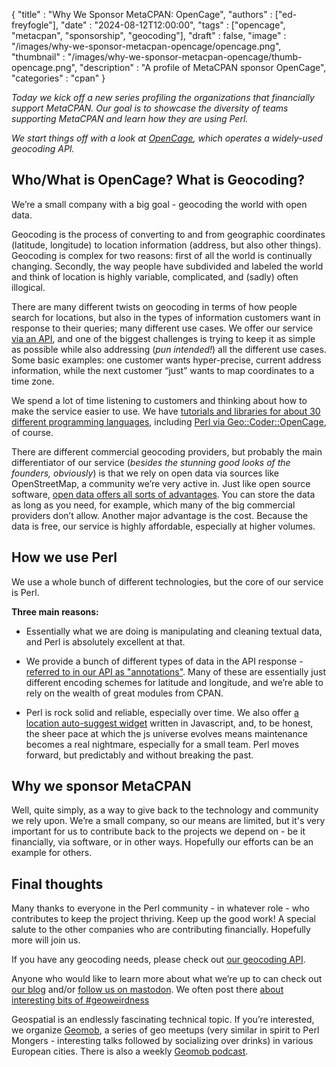 
  {
    "title"       : "Why We Sponsor MetaCPAN: OpenCage",
    "authors"     : ["ed-freyfogle"],
    "date"        : "2024-08-12T12:00:00",
    "tags"        : ["opencage", "metacpan", "sponsorship", "geocoding"],
    "draft"       : false,
    "image"       : "/images/why-we-sponsor-metacpan-opencage/opencage.png",
    "thumbnail"   : "/images/why-we-sponsor-metacpan-opencage/thumb-opencage.png",
    "description" : "A profile of MetaCPAN sponsor OpenCage",
    "categories"  : "cpan"
  }

_Today we kick off a new series profiling the organizations that financially support MetaCPAN. Our goal is to showcase the diversity of teams supporting MetaCPAN and learn how they are using Perl._

_We start things off with a look at [OpenCage](https://opencagedata.com), which operates a widely-used geocoding API._

## Who/What is OpenCage? What is Geocoding?

We’re a small company with a big goal - geocoding the world with open data.

Geocoding is the process of converting to and from geographic coordinates (latitude, longitude) to location information (address, but also other things). Geocoding is complex for two reasons: first of all the world is continually changing. Secondly, the way people have subdivided and labeled the world and think of location is highly variable, complicated, and (sadly) often illogical.

There are many different twists on geocoding in terms of how people search for locations, but also in the types of information customers want in response to their queries; many different use cases. We offer our service [via an API](https://opencagedata.com/api), and one of the biggest challenges is trying to keep it as simple as possible while also addressing (_pun intended!_) all the different use cases. Some basic examples: one customer wants hyper-precise, current address information, while the next customer “just” wants to map coordinates to a time zone.

We spend a lot of time listening to customers and thinking about how to make the service easier to use. We have [tutorials and libraries for about 30 different programming languages](https://opencagedata.com/tutorials), including [Perl via Geo::Coder::OpenCage](https://opencagedata.com/tutorials/geocode-in-perl), of course.

There are different commercial geocoding providers, but probably the main differentiator of our service (_besides the stunning good looks of the founders, obviously_) is that we rely on open data via sources like OpenStreetMap, a community we’re very active in. Just like open source software, [open data offers all sorts of advantages](https://opencagedata.com/why-use-open-data). You can store the data as long as you need, for example, which many of the big commercial providers don’t allow. Another major advantage is the cost. Because the data is free, our service is highly affordable, especially at higher volumes.

## How we use Perl

We use a whole bunch of different technologies, but the core of our service is Perl.

**Three main reasons:**

  * Essentially what we are doing is manipulating and cleaning textual data, and Perl is absolutely excellent at that.

  * We provide a bunch of different types of data in the API response - [referred to in our API as "annotations"](https://opencagedata.com/api#annotations). Many of these are essentially just different encoding schemes for latitude and longitude, and we’re able to rely on the wealth of great modules from CPAN.

  * Perl is rock solid and reliable, especially over time. We also offer [a location auto-suggest widget](https://opencagedata.com/geosearch) written in Javascript, and, to be honest, the sheer pace at which the js universe evolves means maintenance becomes a real nightmare, especially for a small team. Perl moves forward, but predictably and without breaking the past.

## Why we sponsor MetaCPAN

Well, quite simply, as a way to give back to the technology and community we rely upon. We’re a small company, so our means are limited, but it's very important for us to contribute back to the projects we depend on - be it financially, via software, or in other ways. Hopefully our efforts can be an example for others.

## Final thoughts

Many thanks to everyone in the Perl community - in whatever role - who contributes to keep the project thriving. Keep up the good work! A special salute to the other companies who are contributing financially. Hopefully more will join us.

If you have any geocoding needs, please check out [our geocoding API](https://opencagedata.com/api).

Anyone who would like to learn more about what we’re up to can check out [our blog](https://blog.opencagedata.com/) and/or [follow us on mastodon](https://en.osm.town/@opencage). We often post there [about interesting bits of #geoweirdness](https://blog.opencagedata.com/geothreads)

Geospatial is an endlessly fascinating technical topic. If you’re interested, we organize [Geomob](https://thegeomob.com), a series of geo meetups (very similar in spirit to Perl Mongers - interesting talks followed by socializing over drinks) in various European cities. There is also a weekly [Geomob podcast](https://thegeomob.com/podcast).
